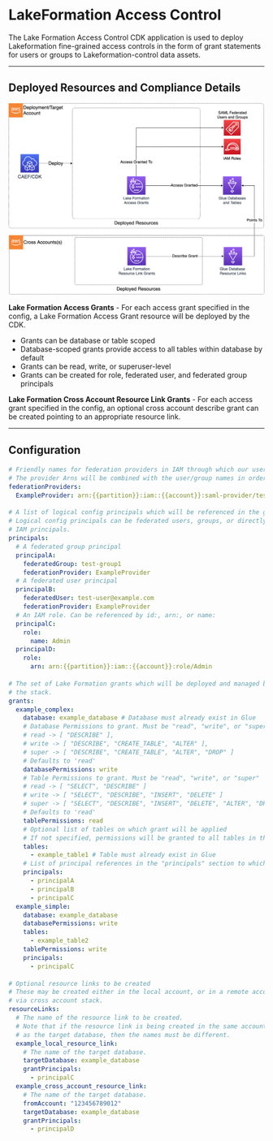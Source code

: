 # LakeFormation Access Control

The Lake Formation Access Control CDK application is used to deploy Lakeformation fine-grained access controls in the form of grant statements for users or groups to Lakeformation-control data assets.

***

## Deployed Resources and Compliance Details

![LakeFormation](../../../constructs/L3/datalake/lakeformation-access-control-l3-construct/docs/LakeFormation.png)

**Lake Formation Access Grants** - For each access grant specified in the config, a Lake Formation Access Grant resource will be deployed by the CDK.
  
* Grants can be database or table scoped
* Database-scoped grants provide access to all tables within database by default
* Grants can be read, write, or superuser-level
* Grants can be created for role, federated user, and federated group principals

**Lake Formation Cross Account Resource Link Grants** - For each access grant specified in the config, an optional cross account describe grant can be created pointing to an appropriate resource link.

***

## Configuration

```yaml
# Friendly names for federation providers in IAM through which our users and groups federate.
# The provider Arns will be combined with the user/group names in order to define the grants in LF.
federationProviders:
  ExampleProvider: arn:{{partition}}:iam::{{account}}:saml-provider/test-provider

# A list of logical config principals which will be referenced in the grants.
# Logical config principals can be federated users, groups, or directly referenced
# IAM principals.
principals:
  # A federated group principal
  principalA:
    federatedGroup: test-group1
    federationProvider: ExampleProvider
  # A federated user principal
  principalB:
    federatedUser: test-user@example.com
    federationProvider: ExampleProvider
  # An IAM role. Can be referenced by id:, arn:, or name:
  principalC:
    role:
      name: Admin
  principalD:
    role:
      arn: arn:{{partition}}:iam::{{account}}:role/Admin

# The set of Lake Formation grants which will be deployed and managed by
# the stack.
grants:
  example_complex:
    database: example_database # Database must already exist in Glue
    # Database Permissions to grant. Must be "read", "write", or "super"
    # read -> [ "DESCRIBE" ],
    # write -> [ "DESCRIBE", "CREATE_TABLE", "ALTER" ],
    # super -> [ "DESCRIBE", "CREATE_TABLE", "ALTER", "DROP" ]
    # Defaults to 'read'
    databasePermissions: write
    # Table Permissions to grant. Must be "read", "write", or "super"
    # read -> [ "SELECT", "DESCRIBE" ]
    # write -> [ "SELECT", "DESCRIBE", "INSERT", "DELETE" ]
    # super -> [ "SELECT", "DESCRIBE", "INSERT", "DELETE", "ALTER", "DROP" ]
    # Defaults to 'read'
    tablePermissions: read
    # Optional list of tables on which grant will be applied
    # If not specified, permissions will be granted to all tables in the database
    tables:
      - example_table1 # Table must already exist in Glue
    # List of principal references in the "principals" section to which the permissions will be granted
    principals:
      - principalA
      - principalB
      - principalC
  example_simple:
    database: example_database
    databasePermissions: write
    tables:
      - example_table2
    tablePermissions: write
    principals:
      - principalC

# Optional resource links to be created
# These may be created either in the local account, or in a remote account
# via cross account stack.
resourceLinks:
  # The name of the resource link to be created.
  # Note that if the resource link is being created in the same account
  # as the target database, then the names must be different.
  example_local_resource_link:
    # The name of the target database.
    targetDatabase: example_database
    grantPrincipals:
      - principalC
  example_cross_account_resource_link:
    # The name of the target database.
    fromAccount: "123456789012"
    targetDatabase: example_database
    grantPrincipals:
      - principalD
```
